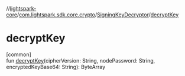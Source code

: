 //[lightspark-core](../../../index.md)/[com.lightspark.sdk.core.crypto](../index.md)/[SigningKeyDecryptor](index.md)/[decryptKey](decrypt-key.md)

# decryptKey

[common]\
fun [decryptKey](decrypt-key.md)(cipherVersion: String, nodePassword: String, encryptedKeyBase64: String): ByteArray
